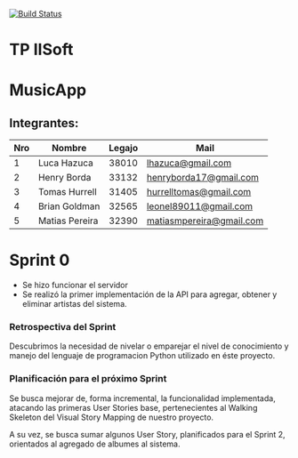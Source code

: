 [![Build Status](https://travis-ci.com/matiasmpereira/iisoft-tp.svg?branch=master)](https://travis-ci.com/matiasmpereira/iisoft-tp)

# TP IISoft
# MusicApp #

## Integrantes: 

Nro |   Nombre   | Legajo  | Mail
----|------------|-------- |------
1   | Luca Hazuca  |38010  |lhazuca@gmail.com
2   | Henry Borda  |33132  |henryborda17@gmail.com
3   |Tomas Hurrell |31405  |hurrelltomas@gmail.com
4   |Brian Goldman |32565  |leonel89011@gmail.com
5   |Matias Pereira|32390  |matiasmpereira@gmail.com

# Sprint 0
- Se hizo funcionar el servidor
- Se realizó la primer implementación de la API para agregar, obtener y eliminar artistas del sistema.

### Retrospectiva del Sprint

Descubrimos la necesidad de nivelar o emparejar el nivel de conocimiento y manejo del lenguaje de programacion Python utilizado en éste proyecto.

### Planificación para el próximo Sprint

Se busca mejorar de, forma incremental, la funcionalidad implementada, atacando las primeras User Stories base, pertenecientes al Walking Skeleton del Visual Story Mapping de nuestro proyecto.

A su vez, se busca sumar algunos User Story, planificados para el Sprint 2, orientados al agregado de albumes al sistema.


